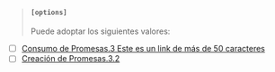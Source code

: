  > #### `[options]` 
 > Puede adoptar los siguientes valores:
* [ ] [Consumo de Promesas.3 Este es un link de más de 50 caracteres](https://scotch.io/tutorials/javascript-promises-for-dummies#toc-consuming-promises)
* [ ] [Creación de Promesas.3.2](https://www.freecodecamp.org/news/how-to-write-a-javascript-promise-4ed8d44292b8/)
